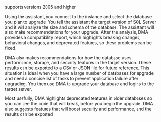 supports versions 2005 and higher

Using the assistant, you connect to the instance and select the database you plan to upgrade. You tell the assistant the target version of SQL Server and it will analyze the size and schema of the database. The assistant will also make recommendations for your upgrade. After the analysis, DMA provides a compatibility report, which highlights breaking changes, behavioral changes, and deprecated features, so these problems can be fixed.

DMA also makes recommendations for how the database uses performance, storage, and security features in the target version. These results can be exported to a CSV or JSON file for future reference. This situation is ideal when you have a large number of databases for upgrade and need a concise list of tasks to prevent application failure after upgrading. You then use DMA to upgrade your database and logins to the target server.

Most usefully, DMA highlights deprecated features in older databases so you can see the code that will break, before you begin the upgrade. DMA also suggests features that will boost security and performance, and the results can be exported
